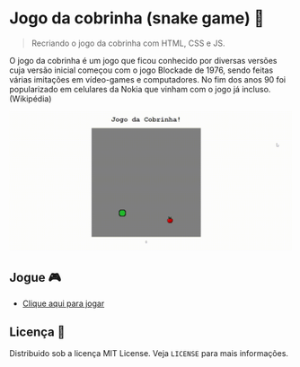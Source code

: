 # Jogo da cobrinha (snake game) 🐍

> Recriando o jogo da cobrinha com HTML, CSS e JS.

O jogo da cobrinha é um jogo que ficou conhecido por diversas versões cuja versão inicial começou com o jogo Blockade de 1976, sendo feitas várias imitações em vídeo-games e computadores. No fim dos anos 90 foi popularizado em celulares da Nokia que vinham com o jogo já incluso. (Wikipédia)

![jogo da cobrinha](preview.gif)

## Jogue 🎮

* [Clique aqui para jogar](https://jogodacobrinha-dio.netlify.app/)


## Licença 📄
Distribuido sob a licença MIT License. Veja `LICENSE` para mais informações.
